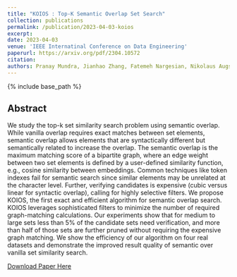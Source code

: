 ```yaml
---
title: "KOIOS : Top-K Semantic Overlap Set Search"
collection: publications
permalink: /publication/2023-04-03-koios
excerpt: 
date: 2023-04-03
venue: 'IEEE Internatinal Conference on Data Engineering'
paperurl: https://arxiv.org/pdf/2304.10572
citation: 
authors: Pranay Mundra, Jianhao Zhang, Fatemeh Nargesian, Nikolaus Augsten
---
```


{% include base_path %}

## Abstract
We study the top-k set similarity search problem using semantic overlap. While vanilla overlap requires exact matches between set elements, semantic overlap allows elements that are syntactically different but semantically related to increase the overlap. The semantic overlap is the maximum matching score of a bipartite graph, where an edge weight between two set elements is defined by a user-defined similarity function, e.g., cosine similarity between embeddings. Common techniques like token indexes fail for semantic search since similar elements may be unrelated at the character level. Further, verifying candidates is expensive (cubic versus linear for syntactic overlap), calling for highly selective filters. We propose KOIOS, the first exact and efficient algorithm for semantic overlap search. KOIOS leverages sophisticated filters to minimize the number of required graph-matching calculations. Our experiments show that for medium to large sets less than 5\% of the candidate sets need verification, and more than half of those sets are further pruned without requiring the expensive graph matching. We show the efficiency of our algorithm on four real datasets and demonstrate the improved result quality of semantic over vanilla set similarity search.

[Download Paper Here](https://arxiv.org/pdf/2304.10572)